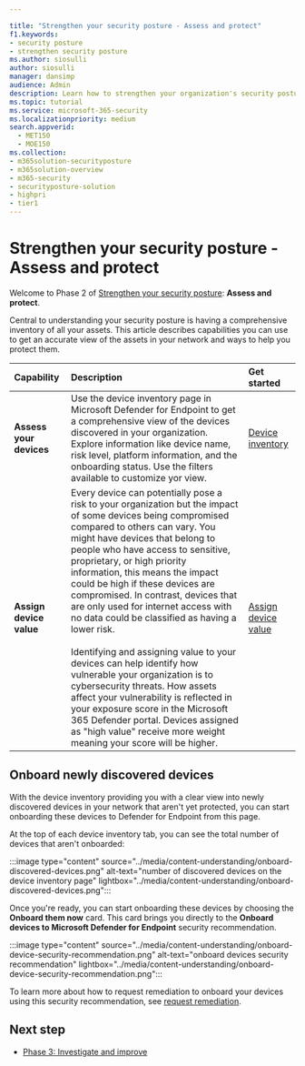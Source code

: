 ```yaml
---

title: "Strengthen your security posture - Assess and protect"
f1.keywords:
- security posture
- strengthen security posture
ms.author: siosulli
author: siosulli
manager: dansimp
audience: Admin
description: Learn how to strengthen your organization's security posture - assess and protect.
ms.topic: tutorial
ms.service: microsoft-365-security
ms.localizationpriority: medium
search.appverid: 
  - MET150
  - MOE150
ms.collection:
- m365solution-securityposture
- m365solution-overview
- m365-security
- securityposture-solution
- highpri
- tier1
---
```


# Strengthen your security posture - Assess and protect

Welcome to Phase 2 of [Strengthen your security posture](../security/security-posture-solution-overview.md): **Assess and protect**.

Central to understanding your security posture is having a comprehensive inventory of all your assets. This article describes capabilities you can use to get an accurate view of the assets in your network and ways to help you protect them.

|Capability |Description|Get started|
|:----------|:------------|:--------|
|**Assess your devices** | Use the device inventory page in Microsoft Defender for Endpoint to get a comprehensive view of the devices discovered in your organization. Explore information like device name, risk level, platform information, and the onboarding status. Use the filters available to customize yor view. | [Device inventory](../security/defender-endpoint/machines-view-overview.md)|
|**Assign device value** | Every device can potentially pose a risk to your organization but the impact of some devices being compromised compared to others can vary. You might have devices that belong to people who have access to sensitive, proprietary, or high priority information, this means the impact could be high if these devices are compromised. In contrast, devices that are only used for internet access with no data could be classified as having a lower risk. <br /><br /> Identifying and assigning value to your devices can help identify how vulnerable your organization is to cybersecurity threats. How assets affect your vulnerability is reflected in your exposure score in the Microsoft 365 Defender portal. Devices assigned as "high value" receive more weight meaning your score will be higher. | [Assign device value](../security/defender-vulnerability-management/tvm-assign-device-value.md)|

## Onboard newly discovered devices

With the device inventory providing you with a clear view into newly discovered devices in your network that aren't yet protected, you can start onboarding these devices to Defender for Endpoint from this page.

At the top of each device inventory tab, you can see the total number of devices that aren't onboarded:

:::image type="content" source="../media/content-understanding/onboard-discovered-devices.png" alt-text="number of discovered devices on the device inventory page" lightbox="../media/content-understanding/onboard-discovered-devices.png":::

Once you're ready, you can start onboarding these devices by choosing the **Onboard them now** card. This card brings you directly to the **Onboard devices to Microsoft Defender for Endpoint** security recommendation.

:::image type="content" source="../media/content-understanding/onboard-device-security-recommendation.png" alt-text="onboard devices security recommendation" lightbox="../media/content-understanding/onboard-device-security-recommendation.png":::

To learn more about how to request remediation to onboard your devices using this security recommendation, see [request remediation](../security/defender-vulnerability-management/tvm-security-recommendation.md#how-to-request-remediation).

## Next step

- [Phase 3: Investigate and improve](strengthen-security-posture-investigate-improve.md)
